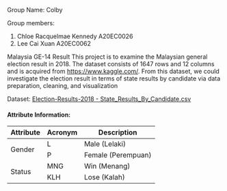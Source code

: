 Group Name: Colby

Group members: 
1. Chloe Racquelmae Kennedy A20EC0026
2. Lee Cai Xuan A20EC0062

Malaysia GE-14 Result
This project is to examine the Malaysian general election result in 2018. The dataset consists of 1647 rows and 12 columns and is acquired from https://www.kaggle.com/. From this dataset, we could investigate the election result in terms of state results by candidate via data preparation, cleaning, and visualization

Dataset:
[Election-Results-2018 - State_Results_By_Candidate.csv](https://github.com/drshahizan/Python_EDA/files/10317347/Election-Results-2018.-.State_Results_By_Candidate.csv)

#### Attribute Information:
<table>
    <thead>
        <tr>
            <th>Attribute</th>
            <th>Acronym</th>
            <th>Description</th>
        </tr>
    </thead>
    <tbody>
        <tr>
            <td rowspan=2>Gender</td>
            <td>L</td>
            <td>Male (Lelaki)</td>
        </tr>
        <tr>
            <td>P</td>
            <td>Female (Perempuan)</td>
        </tr>
        <tr>
            <td rowspan=2>Status</td>
            <td>MNG</td>
            <td>Win (Menang)</td>
        </tr>
        <tr>
            <td>KLH</td>
            <td>Lose (Kalah)</td>
        </tr>
    </tbody>
</table>
